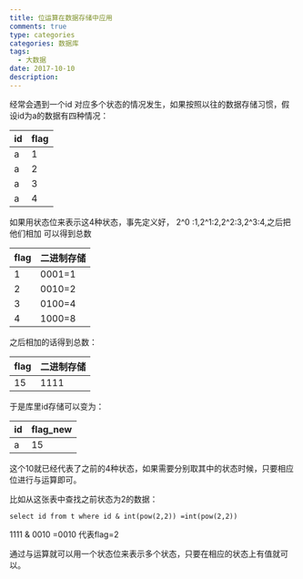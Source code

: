 ```yaml
---
title: 位运算在数据存储中应用
comments: true
type: categories
categories: 数据库
tags:
  - 大数据
date: 2017-10-10
description:
---
```




经常会遇到一个id 对应多个状态的情况发生，如果按照以往的数据存储习惯，假设id为a的数据有四种情况：



| id   | flag |
| ---- | ---- |
| a    | 1    |
| a    | 2    |
| a    | 3    |
| a    | 4    |



如果用状态位来表示这4种状态，事先定义好， 2^0 :1,2^1:2,2^2:3,2^3:4,之后把他们相加  可以得到总数



| flag | 二进制存储  |
| ---- | ------ |
| 1    | 0001=1 |
| 2    | 0010=2 |
| 3    | 0100=4 |
| 4    | 1000=8 |



之后相加的话得到总数：

| flag | 二进制存储 |
| ---- | ----- |
| 15   | 1111  |



于是库里id存储可以变为：

| id   | flag_new |
| ---- | -------- |
| a    | 15       |



这个10就已经代表了之前的4种状态，如果需要分别取其中的状态时候，只要相应位进行与运算即可。

比如从这张表中查找之前状态为2的数据：

`select id from t where id & int(pow(2,2)) =int(pow(2,2))`

1111 & 0010 =0010   代表flag=2



通过与运算就可以用一个状态位来表示多个状态，只要在相应的状态上有值就可以。
